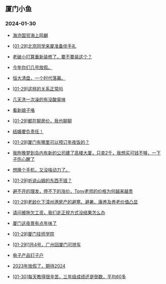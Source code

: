 ## 厦门小鱼 
### 2024-01-30

+ [海沧国贸海上鸣樾](http://bbs.xmfish.com/read-htm-tid-18141804.html)

+ [[01-29]北京同学来厦准备伴手礼](http://bbs.xmfish.com/read-htm-tid-18141770.html)

+ [老破小打算重新装修了，要不要装这个？](http://bbs.xmfish.com/read-htm-tid-18141924.html)

+ [今年你们几号放假。](http://bbs.xmfish.com/read-htm-tid-18141873.html)

+ [恒大清盘，一个时代落幕。](http://bbs.xmfish.com/read-htm-tid-18141887.html)

+ [[01-29]这样的关系正常吗](http://bbs.xmfish.com/read-htm-tid-18141964.html)

+ [几天洗一次澡的有没酸臭味](http://bbs.xmfish.com/read-htm-tid-18141869.html)

+ [看新娘子咯](http://bbs.xmfish.com/read-htm-tid-18141768.html)

+ [[01-29]都在聊房价，我也聊聊](http://bbs.xmfish.com/read-htm-tid-18141979.html)

+ [结婚要负责任！](http://bbs.xmfish.com/read-htm-tid-18141954.html)

+ [[01-29]厦门有哪里可以预订年夜饭的？](http://bbs.xmfish.com/read-htm-tid-18141796.html)

+ [我昨晚梦到岛内有新的公司建了高楼大厦，只卖2千，我想买可钱不够，一下子伤心醒了](http://bbs.xmfish.com/read-htm-tid-18141882.html)

+ [想换个手机，又没啥动力了。](http://bbs.xmfish.com/read-htm-tid-18141919.html)

+ [[01-29]听说山姆的东西不错？](http://bbs.xmfish.com/read-htm-tid-18142030.html)

+ [避不开的理发，停不下的涨价，Tony老师的价格为何越来越贵](http://bbs.xmfish.com/read-htm-tid-18142036.html)

+ [[01-29]老龄化下漳州港房产的避寒、避暑、康养及养老价值凸显](http://bbs.xmfish.com/read-htm-tid-18142066.html)

+ [请问被拖欠工资，我们走正规方式没结果怎么办](http://bbs.xmfish.com/read-htm-tid-18142072.html)

+ [厦门这夜景有点年味了](http://bbs.xmfish.com/read-htm-tid-18142073.html)

+ [[01-29]厦门技师学院](http://bbs.xmfish.com/read-htm-tid-18142105.html)

+ [[01-29]1月4号，广州回厦门可拼车](http://bbs.xmfish.com/read-htm-tid-18141963.html)

+ [电子产品钉子户](http://bbs.xmfish.com/read-htm-tid-18142108.html)

+ [2023年放假了，期待2024](http://bbs.xmfish.com/read-htm-tid-18142050.html)

+ [[01-30]每天教得很辛苦，三年级成绩还是倒数，平均60多](http://bbs.xmfish.com/read-htm-tid-18142252.html)

